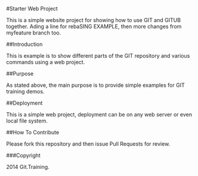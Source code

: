#Starter Web Project

This is a simple website project for showing how to use GIT and GITUB together.  Ading a line for rebaSING EXAMPLE, then more changes from myfeature branch too.

##Introduction

This is example is to show different parts of the GIT repository and various commands using a web project.

##Purpose

As stated above, the main purpose is to provide simple examples for GIT training demos.

##Deployment

This is a simple web project, deployment can be on any web server or even local file system.

##How To Contribute

Please fork this repository and then issue Pull Requests for review.

###Copyright

2014 Git.Training.